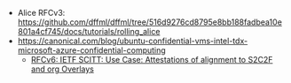 - Alice RFCv3: https://github.com/dffml/dffml/tree/516d9276cd8795e8bb188fadbea10e801a4cf745/docs/tutorials/rolling_alice
- https://canonical.com/blog/ubuntu-confidential-vms-intel-tdx-microsoft-azure-confidential-computing
  - [RFCv6: IETF SCITT: Use Case: Attestations of alignment to S2C2F and org Overlays](https://github.com/ietf-scitt/use-cases/blob/b4999eb2c7bcbf8d27c5fe86be8965e89379439a/openssf_metrics.md#use-case-attestations-of-alignment-to-s2c2f-and-org-overlays)